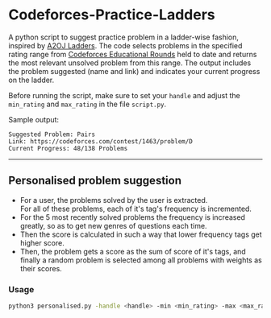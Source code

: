 # Codeforces-Practice-Ladders

A python script to suggest practice problem in a ladder-wise fashion, inspired by [A2OJ Ladders](https://a2oj.com/Ladders.html). The code selects problems in the specified rating range from [Codeforces Educational Rounds](https://codeforces.com/blog/entry/21496) held to date and returns the most relevant unsolved problem from this range. The output includes the problem suggested (name and link) and indicates your current progress on the ladder.

Before running the script, make sure to set your `handle` and adjust the `min_rating` and `max_rating` in the file `script.py`.

Sample output:
```
Suggested Problem: Pairs
Link: https://codeforces.com/contest/1463/problem/D
Current Progress: 48/138 Problems
```

---

## Personalised problem suggestion

- For a user, the problems solved by the user is extracted.<br>For all of these problems, each of it's tag's frequency is incremented.
- For the 5 most recently solved problems the frequency is increased greatly, so as to get new genres of questions each time.
- Then the score is calculated in such a way that lower frequency tags get higher score.
- Then, the problem gets a score as the sum of score of it's tags, and finally a random problem is selected among all problems with weights as their scores.

### Usage

```bash
python3 personalised.py -handle <handle> -min <min_rating> -max <max_rating>
```
